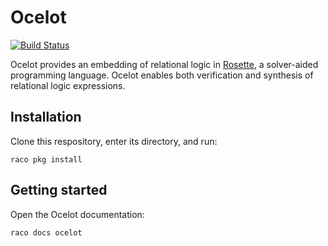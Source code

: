 # Ocelot

[![Build Status](https://travis-ci.com/jamesbornholt/ocelot.svg?token=2syiJ1oo2Zqxpbp7XaX9&branch=master)](https://travis-ci.com/jamesbornholt/ocelot)

Ocelot provides an embedding of relational logic in 
[Rosette](https://emina.github.io/rosette),
a solver-aided programming language.
Ocelot enables both verification
and synthesis of relational logic expressions.

## Installation

Clone this respository, enter its directory, and run:

    raco pkg install

## Getting started

Open the Ocelot documentation:

    raco docs ocelot